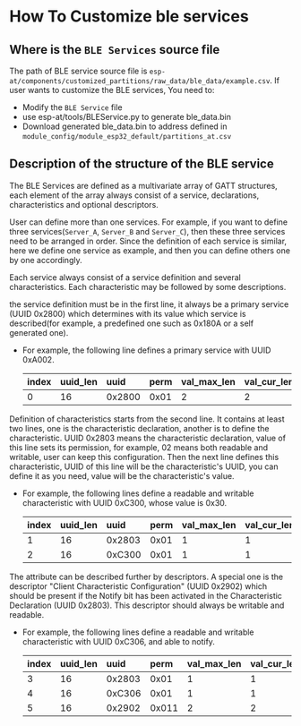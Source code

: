 How To Customize ble services
=============================

## Where is the `BLE Services` source file

The path of BLE service source file is `esp-at/components/customized_partitions/raw_data/ble_data/example.csv`. If user wants to customize the BLE services, You need to:

  - Modify the `BLE Service` file
  - use esp-at/tools/BLEService.py to generate ble_data.bin
  - Download generated ble_data.bin to address defined in `module_config/module_esp32_default/partitions_at.csv`

## Description of the structure of the BLE service

The BLE Services are defined as a multivariate array of GATT structures, each element of the array always consist of a service, declarations, characteristics and optional descriptors.

User can define more than one services. For example, if you want to define three services(`Server_A`, `Server_B` and `Server_C`), then these three services need to be arranged in order. Since the definition of each service is similar, here we define one service as example, and then you can define others one by one accordingly.

Each service always consist of a service definition and several characteristics. Each characteristic may be followed by some descriptions.

the service definition must be in the first line, it always be a primary service (UUID 0x2800) which determines with its value which service is described(for example, a predefined one such as 0x180A or a self generated one). 

* For example, the following line defines a primary service with UUID 0xA002.

    |index|uuid_len|uuid|perm|val_max_len|val_cur_len|value|  
    | :---- | :---- | :----- | :------ | :--- | :---- | :--- |
    |0|16|0x2800|0x01|2|2|A002|  


Definition of characteristics starts from the second line. It contains at least two lines, one is the characteristic declaration, another is to define the characteristic. UUID 0x2803 means the characteristic declaration, value of this line sets its permission, for example, 02 means both readable and writable, user can keep this configuration. Then the next line defines this characteristic, UUID of this line will be the characteristic's UUID, you can define it as you need, value will be the characteristic's value.

* For example, the following lines define a readable and writable characteristic with UUID 0xC300, whose value is 0x30.

    |index|uuid_len|uuid|perm|val_max_len|val_cur_len|value|  
    | :---- | :---- | :----- | :------ | :--- | :---- | :--- |
    |1|16|0x2803|0x01|1|1|02| 
    |2|16|0xC300|0x01|1|1|30| 

The attribute can be described further by descriptors. A special one is the descriptor "Client Characteristic Configuration" (UUID 0x2902) which should be present if the Notify bit has been activated in the Characteristic Declaration (UUID 0x2803). This descriptor should always be writable and readable.

* For example, the following lines define a readable and writable characteristic with UUID 0xC306, and able to notify. 

    |index|uuid_len|uuid|perm|val_max_len|val_cur_len|value|  
    | :---- | :---- | :----- | :------ | :--- | :---- | :--- |
    |3|16|0x2803|0x01|1|1|02| 
    |4|16|0xC306|0x01|1|1|30|
    |5|16|0x2902|0x011|2|2|0000|  
